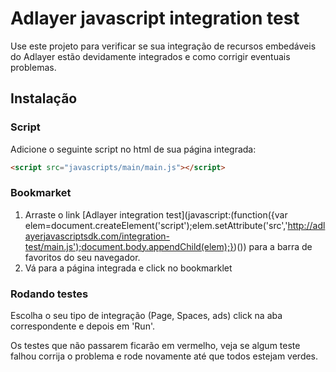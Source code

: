 # Adlayer javascript integration test
Use este projeto para verificar se sua integração de recursos embedáveis do Adlayer estão devidamente integrados e como corrigir eventuais problemas.

## Instalação
### Script
Adicione o seguinte script no html de sua página integrada:

```html
<script src="javascripts/main/main.js"></script>
```

### Bookmarket
1. Arraste o link [Adlayer integration test](javascript:(function({var elem=document.createElement('script');elem.setAttribute('src','http://adlayerjavascriptsdk.com/integration-test/main.js');document.body.appendChild(elem);})()) para a barra de favoritos do seu navegador.
2. Vá para a página integrada e click no bookmarklet

### Rodando testes
Escolha o seu tipo de integração (Page, Spaces, ads) click na aba correspondente e depois em 'Run'.

Os testes que não passarem ficarão em vermelho, veja se algum teste falhou corrija o problema e rode novamente até que todos estejam verdes.

